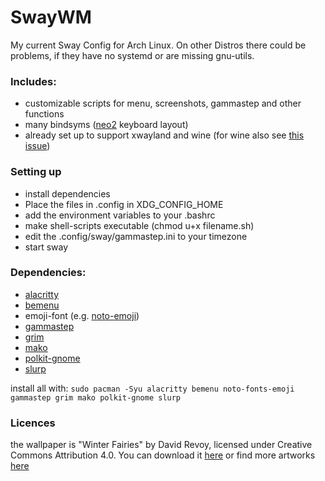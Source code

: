 # SwayWM
My current Sway Config for Arch Linux. On other Distros there could be problems, if they have no systemd or are missing gnu-utils.

### Includes:
- customizable scripts for menu, screenshots, gammastep and other functions
- many bindsyms ([neo2](https://www.neo-layout.org/) keyboard layout)
- already set up to support xwayland and wine (for wine also see [this issue](https://wiki.archlinux.org/title/Sway#Mouse_not_working_in_WINE_applications))

### Setting up
- install dependencies
- Place the files in .config in XDG_CONFIG_HOME
- add the environment variables to your .bashrc
- make shell-scripts executable (chmod u+x filename.sh)
- edit the .config/sway/gammastep.ini to your timezone
- start sway

### Dependencies:
- [alacritty](https://github.com/alacritty/alacritty)
- [bemenu](https://github.com/Cloudef/bemenu)
- emoji-font (e.g. [noto-emoji](https://github.com/googlefonts/noto-emoji))
- [gammastep](https://gitlab.com/chinstrap/gammastep)
- [grim](https://sr.ht/~emersion/grim/)
- [mako](https://github.com/emersion/mako)
- [polkit-gnome](https://gitlab.gnome.org/Archive/policykit-gnome)
- [slurp](https://github.com/emersion/slurp)

install all with: ```sudo pacman -Syu alacritty bemenu noto-fonts-emoji gammastep grim mako polkit-gnome slurp```

### Licences
the wallpaper is "Winter Fairies" by David Revoy, licensed under Creative Commons Attribution 4.0.
You can download it [here](https://www.peppercarrot.com/en/viewer/artworks-src__2020-12-21_Winter-Fairies_by-David-Revoy.html) or find more artworks [here](https://www.peppercarrot.com/en/artworks/artworks.html)
